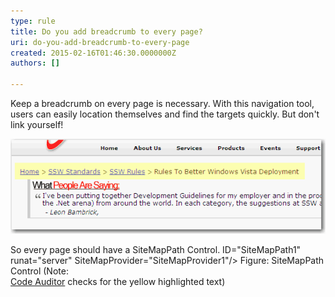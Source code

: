 ```yaml
---
type: rule
title: Do you add breadcrumb to every page?
uri: do-you-add-breadcrumb-to-every-page
created: 2015-02-16T01:46:30.0000000Z
authors: []

---
```


Keep a breadcrumb on every page is necessary. With this navigation tool,  users can easily location themselves and find the targets quickly. But  don't link yourself!
 
![ The breadcrumb](../../assets/WebsiteLayout_Breadcrumb_1.gif)

So every page should have a SiteMapPath Control.
 ID="SiteMapPath1" runat="server" SiteMapProvider="SiteMapProvider1"/> Figure: SiteMapPath Control (Note: <br>      [Code Auditor](http://www.ssw.com.au/ssw/redirect/ssw/CodeAuditor.htm) checks for the yellow highlighted text)
